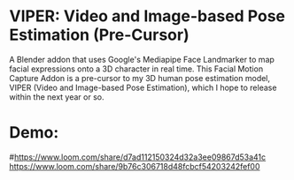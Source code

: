 # VIPER: Video and Image-based Pose Estimation (Pre-Cursor)
A Blender addon that uses Google's Mediapipe Face Landmarker to map facial expressions onto a 3D character in real time. This Facial Motion Capture Addon is a pre-cursor to my 3D human pose estimation model, VIPER (Video and Image-based Pose Estimation), which I hope to release within the next year or so.

# Demo:
#https://www.loom.com/share/d7ad112150324d32a3ee09867d53a41c 
https://www.loom.com/share/9b76c306718d48fcbcf54203242fef00
